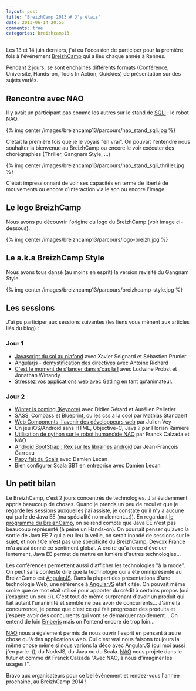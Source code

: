 ```yaml
---
layout: post
title: "BreizhCamp 2013 # J'y étais"
date: 2013-06-14 20:56
comments: true
categories: breizhcamp13
---
```


Les 13 et 14 juin derniers, j'ai eu l'occasion de participer pour la première fois à l'événement [BreizhCamp](http://www.breizhcamp.org/) qui a lieu chaque année à Rennes.

Pendant 2 jours, se sont enchainés différents formats (Conférence, Université, Hands-on, Tools In Action, Quickies) de présentation sur des sujets variés.

## Rencontre avec NAO

Il y avait un participant pas comme les autres sur le stand de [SQLI](http://www.sqli.com/) : le robot NAO.

{% img center /images/breizhcamp13/parcours/nao_stand_sqli.jpg %}

C'était la première fois que je le voyais "en vrai". On pouvait l'entendre nous souhaiter la bienvenue au BreizhCamp ou encore le voir exécuter des chorégraphies (Thriller, Gangnam Style, ...)

{% img center /images/breizhcamp13/parcours/nao_stand_sqli_thriller.jpg %}

C'était impressionnant de voir ses capacités en terme de liberté de mouvements ou encore d'interaction via le son ou encore l'image.

## Le logo BreizhCamp
Nous avons pu découvrir l'origine du logo du BreizhCamp (voir image ci-dessous).

{% img center /images/breizhcamp13/parcours/logo-breizh.jpg %}

## Le a.k.a BreizhCamp Style
Nous avons tous dansé (au moins en esprit) la version revisité du Gangnam Style.

{% img center /images/breizhcamp13/parcours/breizhcamp-style.jpg %}

## Les sessions

J'ai pu participer aux sessions suivantes (les liens vous mènent aux articles liés du blog) :

### Jour 1

* [Javascript du sol au plafond](http://blog.roddet.com/2013/06/breizhcamp-javascript-sol-au-plafond/) avec Xavier Seignard et Sébastien Prunier
* [Angularjs - démystification des directives](http://blog.roddet.com/2013/06/breizhcamp-angularjs-directives/) avec Antoine Richard
* [C'est le moment de s'lancer dans s'cas là !](http://blog.roddet.com/2013/06/breizhcamp-dans-scas-la/) avec Ludwine Probst et Jonathan Winandy
* [Stressez vos applications web avec Gatling](http://blog.roddet.com/2013/06/breizhcamp-gatling/) en tant qu'animateur.

### Jour 2

* [Winter is coming (Keynote)](http://blog.roddet.com/2013/06/breizhcamp-winter-is-coming/) avec Didier Gérard et Aurélien Pelletier
* SASS, Compass et Blueprint, ou les css à la cool par Mathias Standaert
* [Web Components, l'avenir des développeurs web](http://blog.roddet.com/2013/06/breizhcamp-web-components/) par Julien Vey
* Un jeu iOS/Android sans HTML, Objective-C, Java ? par Florian Ramière
* [Utilisation de python sur le robot humanoïde NAO](http://blog.roddet.com/2013/06/breizhcamp-python-nao/) par Franck Calzada et NAO
* [Android BootStrap : Rex sur les librairies android](http://blog.roddet.com/2013/06/breizhcamp-android-bootstrap/) par Jean-François Garreau
* [Papy fait du Scala](http://blog.roddet.com/2013/06/breizhcamp-papy-fait-du-scala/) avec Damien Lecan
* Bien configurer Scala SBT en entreprise avec Damien Lecan


## Un petit bilan
Le BreizhCamp, c'est 2 jours concentrés de technologies. J'ai évidemment appris beaucoup de choses. Quand je prends un peu de recul et que je regarde les sessions auxquelles j'ai assisté, je constate qu'il n'y a aucune qui parle de Java EE (ma spécialité normalement...:)). En regardant [le programme du BreizhCamp](http://www.breizhcamp.org/programme/), on se rend compte que Java EE n'est pas beaucoup représenté (à peine un Hands-on). On pourrait penser qu'avec la sortie de Java EE 7 qui a eu lieu la veille, on serait inondé de sessions sur le sujet, et non ! 
Ce n'est pas une spécificité du BreizhCamp, Devoxx France m'a aussi donné ce sentiment global. A croire qu'à force d'évoluer lentement, Java EE permet de mettre en lumière d'autres technologies...

Les conférences permettent aussi d'afficher les technologies "à la mode". On peut sans conteste dire que la technologie qui a été omniprésente au BreizhCamp est [AngularJS](http://angularjs.org/). Dans la plupart des présentations d'une technologie Web, une référence à [AngularJS](http://angularjs.org/) était citée. On pouvait même croire que ce mot était utilisé pour apporter du crédit à certains propos (oui j'exagère un peu :)). C'est tout de même surprenant d'avoir un produit qui fait autant l'unanimité et semble ne pas avoir de concurrents... J'aime la concurrence, je pense que c'est ce qui fait progresser des produits et j'espère avoir des concurrents qui vont se démarquer rapidement... On entend de loin [Emberjs](http://emberjs.com/) mais on l'entend encore de trop loin...

[NAO](http://www.aldebaran-robotics.com/en/) nous a également permis de nous ouvrir l'esprit en pensant à autre chose qu'à des applications web. Oui c'est vrai nous faisons toujours la même chose même si nous varions la déco avec AngularJS (oui moi aussi j'en parle :)), du NodeJS, du Java ou du Scala. [NAO](http://www.aldebaran-robotics.com/en/) nous projete dans le futur et comme dit Franck Calzada "Avec NAO, à nous d'imaginer les usages !".

Bravo aux organisateurs pour ce bel événement et rendez-vous l'année prochaine, au BreizhCamp 2014 !








